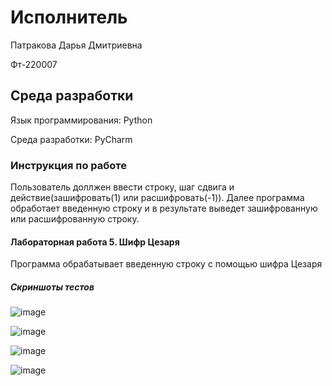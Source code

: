 # Исполнитель
Патракова Дарья Дмитриевна

Фт-220007
## Среда разработки
Язык программирования: Python 

Среда разработки: PyCharm
### Инструкция по работе
Пользователь доллжен ввести строку, шаг сдвига и действие(зашифровать(1) или расшифровать(-1)). Далее программа обработает введенную строку и в результате выведет зашифрованную или расшифрованную строку.
#### Лабораторная работа 5. Шифр Цезаря
Программа обрабатывает введенную строку с помощью шифра Цезаря
##### Скриншоты тестов

![image](https://github.com/dashenyka/laba/assets/146252024/d8d49c28-88f3-4b05-b24c-0ac26a4d9bc6)

![image](https://github.com/dashenyka/laba/assets/146252024/b5ab107e-782e-4073-a1b3-cdf183d23a0e)

![image](https://github.com/dashenyka/laba/assets/146252024/6402b298-238d-4914-8b75-a58cca2aeb6f)

![image](https://github.com/dashenyka/laba/assets/146252024/496aeb2f-3ef5-46d9-8711-94c36d564981)
